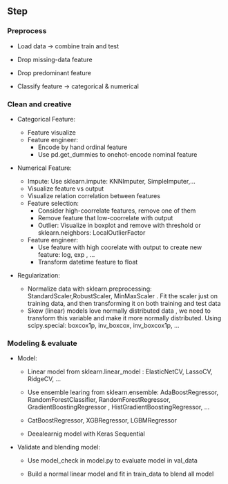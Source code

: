 
## Step

### Preprocess 
- Load data -> combine train and test

- Drop missing-data feature

- Drop predominant feature

- Classify feature -> categorical & numerical


### Clean and creative
- Categorical Feature: 
	- Feature visualize
	- Feature engineer:
		- Encode by hand ordinal feature
		- Use pd.get_dummies to onehot-encode nominal feature


- Numerical Feature:
	- Impute: Use sklearn.impute:  KNNImputer, SimpleImputer,...
	- Visualize feature vs output
	- Visualize relation correlation between features
	- Feature selection: 
		- Consider high-coorrelate features, remove one of them
		- Remove feature that low-coorrelate with output
		- Outlier: Visualize in boxplot and remove with threshold or sklearn.neighbors: LocalOutlierFactor
	- Feature engineer: 
		- Use feature with high coorelate with output to create new feature: log, exp , ...
		- Transform datetime feature to float

- Regularization:
	- Normalize data with sklearn.preprocessing: StandardScaler,RobustScaler, MinMaxScaler . Fit the scaler just on training data, and then transforming it on both training and test data
	- Skew (linear) models love normally distributed data , we need to transform this variable and make it more normally distributed. Using scipy.special: boxcox1p, inv_boxcox, inv_boxcox1p, ... 

### Modeling & evaluate

- Model:
	- Linear model from  sklearn.linear_model : ElasticNetCV, LassoCV, RidgeCV, ...

	- Use ensemble learing from sklearn.ensemble: AdaBoostRegressor, RandomForestClassifier, RandomForestRegressor, GradientBoostingRegressor , HistGradientBoostingRegressor, ...

	- CatBoostRegressor, XGBRegressor, LGBMRegressor

	- Deealearnig model with Keras Sequential

- Validate and blending model:

	- Use model_check in model.py to evaluate model in val_data 

	- Build a normal linear model and fit in train_data to blend all model 

